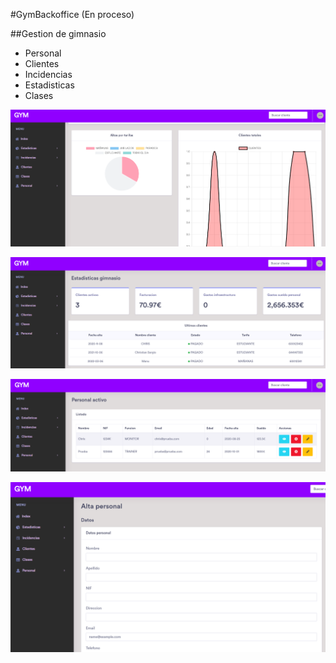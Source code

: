 #GymBackoffice (En proceso)

##Gestion de gimnasio

  - Personal
  - Clientes
  - Incidencias
  - Estadisticas
  - Clases
  
![](https://github.com/MulDeveloper/GymBackoffice/blob/main/stats.png?raw=true)

![](https://github.com/MulDeveloper/GymBackoffice/blob/main/widg.png?raw=true)
 
![](https://github.com/MulDeveloper/GymBackoffice/blob/main/listpersonal.png?raw=true)
 
![](https://github.com/MulDeveloper/GymBackoffice/blob/main/altapersonal.png?raw=true)

